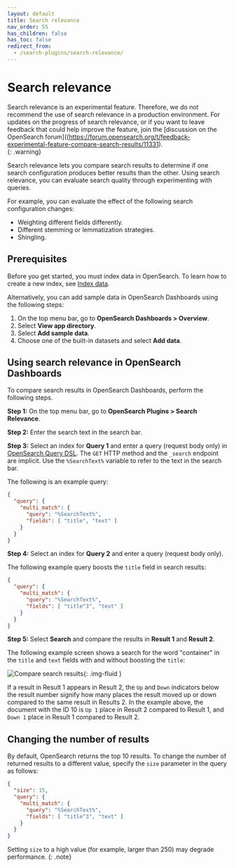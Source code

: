 ```yaml
---
layout: default
title: Search relevance
nav_order: 55
has_children: false
has_toc: false
redirect_from:
  - /search-plugins/search-relevance/
---
```


# Search relevance

Search relevance is an experimental feature. Therefore, we do not recommend the use of search relevance in a production environment. For updates on the progress of search relevance, or if you want to leave feedback that could help improve the feature, join the [discussion on the OpenSearch forum]((https://forum.opensearch.org/t/feedback-experimental-feature-compare-search-results/11331).    
{: .warning}

Search relevance lets you compare search results to determine if one search configuration produces better results than the other. Using search relevance, you can evaluate search quality through experimenting with queries. 

For example, you can evaluate the effect of the following search configuration changes:

- Weighting different fields differently.
- Different stemming or lemmatization strategies.
- Shingling.

## Prerequisites

Before you get started, you must index data in OpenSearch. To learn how to create a new index, see [Index data]({{site.url}}{{site.baseurl}}/opensearch/index-data). 

Alternatively, you can add sample data in OpenSearch Dashboards using the following steps:

1. On the top menu bar, go to **OpenSearch Dashboards > Overview**.
1. Select **View app directory**.
1. Select **Add sample data**.  
1. Choose one of the built-in datasets and select **Add data**.


## Using search relevance in OpenSearch Dashboards

To compare search results in OpenSearch Dashboards, perform the following steps.

**Step 1:** On the top menu bar, go to **OpenSearch Plugins > Search Relevance**.  

**Step 2:** Enter the search text in the search bar.

**Step 3:** Select an index for **Query 1** and enter a query (request body only) in [OpenSearch Query DSL]({{site.url}}{{site.baseurl}}/opensearch/query-dsl). The `GET` HTTP method and the `_search` endpoint are implicit. Use the `%SearchText%` variable to refer to the text in the search bar.

The following is an example query:

```json
{
  "query": {
    "multi_match": {
      "query": "%SearchText%",
      "fields": [ "title", "text" ]
    }
  }
}
```

**Step 4:** Select an index for **Query 2** and enter a query (request body only).

The following example query boosts the `title` field in search results:

```json
{
  "query": {
    "multi_match": {
      "query": "%SearchText%",
      "fields": [ "title^3", "text" ]
    }
  }
}
```
**Step 5:** Select **Search** and compare the results in **Result 1** and **Result 2**.

The following example screen shows a search for the word "container" in the `title` and `text` fields with and without boosting the `title`:

<img src="{{site.url}}{{site.baseurl}}/images/search_relevance.png" alt="Compare search results"/>{: .img-fluid }

If a result in Result 1 appears in Result 2, the `Up` and `Down` indicators below the result number signify how many places the result moved up or down compared to the same result in Results 2. In the example above, the document with the ID 10 is `Up 1` place in Result 2 compared to Result 1, and `Down 1` place in Result 1 compared to Result 2. 

## Changing the number of results

By default, OpenSearch returns the top 10 results. To change the number of returned results to a different value, specify the `size` parameter in the query as follows:

```json
{
  "size": 15,
  "query": {
    "multi_match": {
      "query": "%SearchText%",
      "fields": [ "title^3", "text" ]
    }
  }
}
```

Setting `size` to a high value (for example, larger than 250) may degrade performance.
{: .note}